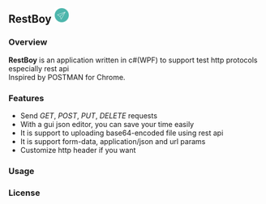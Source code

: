 ## RestBoy <img src="./images/restboyicon.png" height="30" width="30"/>
### Overview
**RestBoy** is an application written in c#(WPF) to support test http protocols especially rest api <br/>
Inspired by POSTMAN for Chrome.

### Features
- Send _GET_, _POST_, _PUT_, _DELETE_ requests 
- With a gui json editor, you can save your time easily
- It is support to uploading base64-encoded file using rest api
- It is support form-data, application/json and url params
- Customize http header if you want

### Usage

### License
